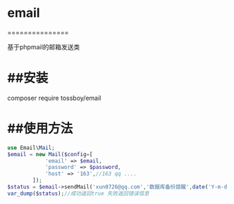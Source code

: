 # email
===============

基于phpmail的邮箱发送类

##安装
===============

composer require tossboy/email

##使用方法
===============

```php
use Email\Mail;
$email = new Mail($config=[
            'email' => $email,
            'password' => $password,
            'host' => '163',//163 qq ....
        ]);
$status = $email->sendMail('xun0726@qq.com','数据库备份提醒',date('Y-m-d H:i:s',time()).'备份成功');
var_dump($status);//成功返回true 失败返回错误信息
```

